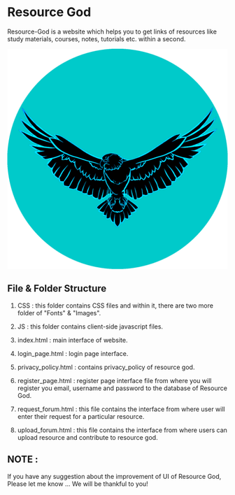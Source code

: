
# Resource God

Resource-God is a website which helps you to get links of resources like study materials, courses, notes, tutorials etc. within a second.




![Logo](https://raw.githubusercontent.com/saksham-joshi/ResourceGod/main/CSS/Images/top_icon.png)


## File & Folder Structure

1. CSS : this folder contains CSS files and within it, there are two more folder of "Fonts" & "Images".

2. JS : this folder contains client-side javascript files.

3. index.html : main interface of website.
4. login_page.html : login page interface.
5. privacy_policy.html : contains privacy_policy of resource god.
6. register_page.html : register page interface file from where you will register you email, username and password to the database of Resource God.
7. request_forum.html : this file contains the interface from where user will enter their request for a particular resource.
8. upload_forum.html : this file contains the interface from where users can upload resource and contribute to resource god.

## NOTE :
If you have any suggestion about the improvement of UI of Resource God, Please let me know ... We will be thankful to you!
    